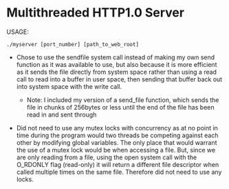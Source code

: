 # Multithreaded HTTP1.0 Server

USAGE:
```
./myserver [port_number] [path_to_web_root]
```

* Chose to use the sendfile system call instead of making my own send function as it was available to use, but also because it is more efficient as it sends the file directly from system space rather than using a read call to read into a buffer in user space, then sending that buffer back out into system space with the write call.
  - Note: I included my version of a send_file function, which sends the file in chunks of 256bytes or less until the end of the file has been read in and sent through

* Did not need to use any mutex locks with concurrency as at no point in time during the program would two threads be competing against each other by modifying global variables. The only place that would warrant the use of a mutex lock would be when accessing a file. But, since we are only reading from a file, using the open system call with the O_RDONLY flag (read-only) it will return a different file descriptor when called multiple times on the same file. Therefore did not need to use any locks.
